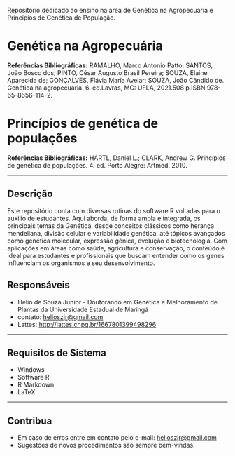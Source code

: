 Repositório dedicado ao ensino na área de Genética na Agropecuária e Princípios de Genética de População.

# Genética na Agropecuária
**Referências Bibliográficas:** RAMALHO, Marco Antonio Patto; SANTOS, João Bosco dos; PINTO, César Augusto Brasil Pereira; SOUZA, Elaine Aparecida de; GONÇALVES, Flávia Maria Avelar; SOUZA, João Cândido de. Genética na agropecuária. 6. ed.Lavras, MG: UFLA, 2021.508 p.ISBN 978-65-8656-114-2.

# Princípios de genética de populações
**Referências Bibliográficas:** HARTL, Daniel L.; CLARK, Andrew G. Princípios de genética de populações. 4. ed. Porto Alegre: Artmed, 2010.

---
## Descrição

Este repositório conta com diversas rotinas do software R voltadas para o auxilio de estudantes. Aqui aborda, de forma ampla e integrada, os principais temas da Genética, desde conceitos clássicos como herança mendeliana, divisão celular e variabilidade genética, até tópicos avançados como genética molecular, expressão gênica, evolução e biotecnologia. Com aplicações em áreas como saúde, agricultura e conservação, o conteúdo é ideal para estudantes e profissionais que buscam entender como os genes influenciam os organismos e seu desenvolvimento.

## Responsáveis

- Helio de Souza Junior - Doutorando em Genética e Melhoramento de Plantas da Universidade Estadual de Maringá 
- contato: helioszjr@gmail.com
- Lattes: http://lattes.cnpq.br/1667801399498296

---
## Requisitos de Sistema

- Windows
- Software R
- R Markdown
- LaTeX

---
## Contribua

- Em caso de erros entre em contato pelo e-mail: helioszjr@gmail.com
- Sugestões de novos procedimentos são sempre bem-vindas.


